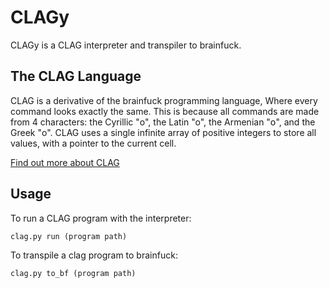 # CLAGy

CLAGy is a CLAG interpreter and transpiler to brainfuck.

## The CLAG Language

CLAG is a derivative of the brainfuck programming language, Where every command looks exactly the same. This is because all commands are made from 4 characters: the Cyrillic "о", the Latin "o", the Armenian "օ", and the Greek "ο". CLAG uses a single infinite array of positive integers to store all values, with a pointer to the current cell.

[Find out more about CLAG](https://esolangs.org/wiki/CLAG)

## Usage

To run a CLAG program with the interpreter:
  
  ```clag.py run (program path)```

To transpile a clag program to brainfuck:

  ```clag.py to_bf (program path)```

